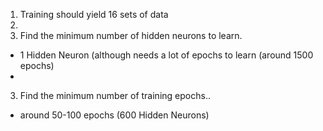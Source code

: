 1. Training should yield 16 sets of data
2. 
3. Find the minimum number of hidden neurons to learn. 
- 1 Hidden Neuron (although needs a lot of epochs to learn (around 1500 epochs)
- 
3. Find the minimum number of training epochs.. 
- around 50-100 epochs (600 Hidden Neurons) 
